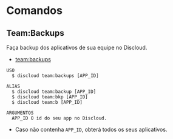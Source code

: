 # Comandos

## Team:Backups

Faça backup dos aplicativos de sua equipe no Discloud.

- [team:backups](#teambackups)

```sh-session
USO
  $ discloud team:backups [APP_ID]

ALIAS
  $ discloud team:backup [APP_ID]
  $ discloud team:bkp [APP_ID]
  $ discloud team:b [APP_ID]

ARGUMENTOS
  APP_ID O id do seu app no ​​Discloud.
```

- Caso não contenha `APP_ID`, obterá todos os seus aplicativos.
